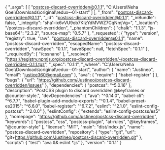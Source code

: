 {
  "_args": [
    [
      "postcss-discard-overridden@0.1.1",
      "C:\\Users\\Neha Goel\\Downloads\\original\\redux--01-start"
    ]
  ],
  "_from": "postcss-discard-overridden@0.1.1",
  "_id": "postcss-discard-overridden@0.1.1",
  "_inBundle": false,
  "_integrity": "sha1-ix6vVU9ob7KIzYdMVWZ7CqNmjVg=",
  "_location": "/postcss-discard-overridden",
  "_phantomChildren": {
    "chalk": "1.1.3",
    "js-base64": "2.3.2",
    "source-map": "0.5.7"
  },
  "_requested": {
    "type": "version",
    "registry": true,
    "raw": "postcss-discard-overridden@0.1.1",
    "name": "postcss-discard-overridden",
    "escapedName": "postcss-discard-overridden",
    "rawSpec": "0.1.1",
    "saveSpec": null,
    "fetchSpec": "0.1.1"
  },
  "_requiredBy": [
    "/cssnano"
  ],
  "_resolved": "https://registry.npmjs.org/postcss-discard-overridden/-/postcss-discard-overridden-0.1.1.tgz",
  "_spec": "0.1.1",
  "_where": "C:\\Users\\Neha Goel\\Downloads\\original\\redux--01-start",
  "author": {
    "name": "Justineo",
    "email": "justice360@gmail.com"
  },
  "ava": {
    "require": [
      "babel-register"
    ]
  },
  "bugs": {
    "url": "https://github.com/Justineo/postcss-discard-overridden/issues"
  },
  "dependencies": {
    "postcss": "^5.0.16"
  },
  "description": "PostCSS plugin to discard overridden @keyframes or @counter-style.",
  "devDependencies": {
    "ava": "^0.14.0",
    "babel-cli": "^6.7.7",
    "babel-plugin-add-module-exports": "^0.1.4",
    "babel-preset-es2015": "^6.6.0",
    "babel-register": "^6.7.2",
    "eslint": "^2.1.0",
    "eslint-config-postcss": "^2.0.0"
  },
  "eslintConfig": {
    "extends": "eslint-config-postcss/es5"
  },
  "homepage": "https://github.com/Justineo/postcss-discard-overridden",
  "keywords": [
    "postcss",
    "css",
    "postcss-plugin",
    "at-rules",
    "@keyframes",
    "@counter-style"
  ],
  "license": "MIT",
  "main": "dist/index.js",
  "name": "postcss-discard-overridden",
  "repository": {
    "type": "git",
    "url": "git+https://github.com/Justineo/postcss-discard-overridden.git"
  },
  "scripts": {
    "test": "ava && eslint *.js"
  },
  "version": "0.1.1"
}
